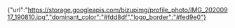 {"url":"https://storage.googleapis.com/bizupimg/profile_photo/IMG_20200917_190810.jpg","dominant_color":"#fdd8df","logo_border":"#fed9e0"}